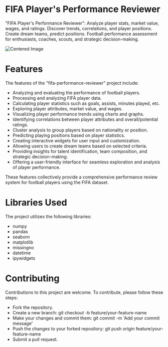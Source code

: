 # FIFA Player's Performance Reviewer
"FIFA Player's Performance Reviewer": Analyze player stats, market value, wages, and ratings. Discover trends, correlations, and player positions. Create dream teams, predict positions. Football performance assessment for enthusiasts, coaches, scouts, and strategic decision-making. 

<!DOCTYPE html>
<html>
<head>


</head>
<body>
  <img src="https://github.com/spathak01/fifa-performance-reviewer/assets/125938774/b8128c1c-08e0-4f4e-9a4b-091290ca2cec" alt="Centered Image">
</body>
</html>



# Features 

The features of the "fifa-performance-reviewer" project include:

- Analyzing and evaluating the performance of football players.
- Processing and analyzing FIFA player data.
- Calculating player statistics such as goals, assists, minutes played, etc.
- Exploring player attributes, market value, and wages.
- Visualizing player performance trends using charts and graphs.
- Identifying correlations between player attributes and overall/potential ratings.
- Cluster analysis to group players based on nationality or position.
- Predicting playing positions based on player statistics.
- Creating interactive widgets for user input and customization.
- Allowing users to create dream teams based on selected criteria.
- Providing insights for talent identification, team composition, and strategic decision-making.
- Offering a user-friendly interface for seamless exploration and analysis of player performance.

These features collectively provide a comprehensive performance review system for football players using the FIFA dataset.

# Libraries Used

The project utilizes the following libraries:

- numpy
- pandas
- seaborn
- matplotlib
- missingno
- datetime
- ipywidgets

#  Contributing


Contributions to this project are welcome. To contribute, please follow these steps:

- Fork the repository.
- Create a new branch: git checkout -b feature/your-feature-name
- Make your changes and commit them: git commit -m 'Add your commit message'
- Push the changes to your forked repository: git push origin feature/your-feature-name
- Submit a pull request.



